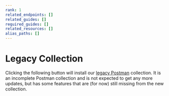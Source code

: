 ```yaml
---
rank: 1
related_endpoints: []
related_guides: []
required_guides: []
related_resources: []
alias_paths: []
---
```


<!-- alex disable postman-postwoman -->

# Legacy Collection

Clicking the following button will install our [legacy Postman][legacy]
collection. It is an incomplete Postman collection and is not expected to get
any more updates, but has some features that are (for now) still missing
from the new collection.

<Postman id='768279fde466dffc5511' />

[legacy]: https://www.getpostman.com/collections/768279fde466dffc5511
